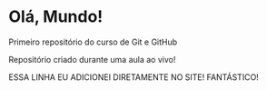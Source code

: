 # Olá, Mundo!
 Primeiro repositório do curso de Git e GitHub

Repositório criado durante uma aula ao vivo!

ESSA LINHA EU ADICIONEI DIRETAMENTE NO SITE! FANTÁSTICO!
